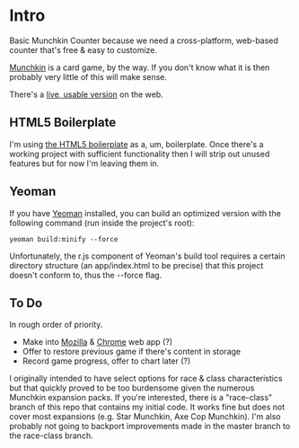 # Intro

Basic Munchkin Counter because we need a cross-platform, web-based counter that's free & easy to customize.

[Munchkin](http://www.worldofmunchkin.com/game/) is a card game, by the way. If you don't know what it is then probably very little of this will make sense.

There's a [live, usable version](http://phette.net/munchkin-counter/) on the web.

## HTML5 Boilerplate

I'm using [the HTML5 boilerplate](http://html5boilerplate.com/) as a, um, boilerplate. Once there's a working project with sufficient functionality then I will strip out unused features but for now I'm leaving them in.

## Yeoman

If you have [Yeoman](http://yeoman.io/) installed, you can build an optimized version with the following command (run inside the project's root):

    yeoman build:minify --force

Unfortunately, the r.js component of Yeoman's build tool requires a certain directory structure (an app/index.html to be precise) that this project doesn't conform to, thus the --force flag.

## To Do

In rough order of priority.

- Make into [Mozilla](https://developer.mozilla.org/en-US/docs/Apps/Manifest) & [Chrome](https://developers.google.com/chrome/apps/docs/developers_guide) web app (?)
- Offer to restore previous game if there's content in storage
- Record game progress, offer to chart later (?)

I originally intended to have select options for race & class characteristics but that quickly proved to be too burdensome given the numerous Munchkin expansion packs. If you're interested, there is a "race-class" branch of this repo that contains my initial code. It works fine but does not cover most expansions (e.g. Star Munchkin, Axe Cop Munchkin). I'm also probably not going to backport improvements made in the master branch to the race-class branch.
